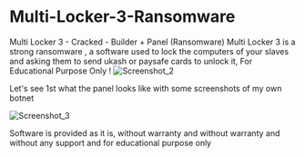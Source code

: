 # Multi-Locker-3-Ransomware
Multi Locker 3 - Cracked - Builder + Panel (Ransomware) Multi Locker 3 is a strong ransomware , a software used to lock the computers of your slaves and asking them to send ukash or paysafe cards to unlock it, For Educational Purpose Only !
![Screenshot_2](https://github.com/adamhkt/Multi-Locker-3-Ransomware/assets/144479194/65aea350-9889-4c42-9054-b3f7f2ff7480)

Let's see 1st what the panel looks like with some screenshots of my own botnet

![Screenshot_3](https://github.com/adamhkt/Multi-Locker-3-Ransomware/assets/144479194/2c88849c-d6bb-4d52-bdc2-2e4cd4e8397f)

Software is provided as it is, without warranty and without warranty and without any support and for educational purpose only
